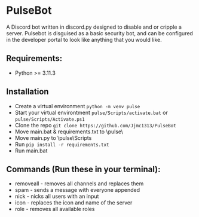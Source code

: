 # PulseBot
A Discord bot written in discord.py designed to disable and or cripple a server. Pulsebot is disguised as a basic security bot, and can be configured in the developer portal to look like anything that you would like. 

## Requirements:
  - Python >= 3.11.3

## Installation
  - Create a virtual environment ```python -m venv pulse```
  - Start your virtual environtment ```pulse/Scripts/activate.bat``` or ```pulse/Scripts/Activate.ps1```
  - Clone the repo ```git clone https://github.com/Jjmc1313/PulseBot```
  - Move main.bat & requirements.txt to \pulse\
  - Move main.py to \pulse\Scripts
  - Run ```pip install -r requirements.txt```
  - Run main.bat

## Commands (Run these in your terminal):
  - removeall - removes all channels and replaces them
  - spam - sends a message with everyone appended 
  - nick - nicks all users with an input 
  - icon - replaces the icon and name of the server 
  - role - removes all available roles
